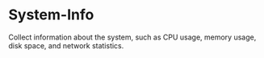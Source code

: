 # System-Info
Collect information about the system, such as CPU usage, memory usage, disk space, and network statistics.
